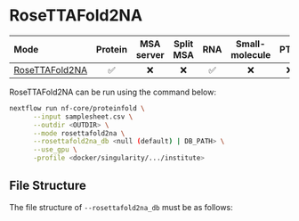 # RoseTTAFold2NA

| Mode                                                                              | Protein | MSA server | Split MSA | RNA | Small-molecule | PTM  | Constraints | pLM |
| :-------------------------------------------------------------------------------- | :----: | :---------: | :------: | :--: | :------------: | :--: | :--------: | :--: |
| [RoseTTAFold2NA](https://github.com/uw-ipd/RoseTTAFold2NA)                        |   ✅   |     ❌     |    ❌    | ✅  |       ❌       |  ❌ |     ❌     |  ❌ |

RoseTTAFold2NA can be run using the command below:

```bash
nextflow run nf-core/proteinfold \
      --input samplesheet.csv \
      --outdir <OUTDIR> \
      --mode rosettafold2na \
      --rosettafold2na_db <null (default) | DB_PATH> \
      --use_gpu \
      -profile <docker/singularity/.../institute>
```

## File Structure

The file structure of `--rosettafold2na_db` must be as follows: